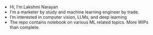 - Hi, I’m Lakshmi Narayan
- I'm a marketer by study and machine learning engineer by trade.
- I’m interested in computer vision, LLMs, and deep learning
- The repo contains notebook on various ML related topics. More WIPs than complete. 

<!---
ajkailash/ajkailash is a ✨ special ✨ repository because its `README.md` (this file) appears on your GitHub profile.
You can click the Preview link to take a look at your changes.
--->
